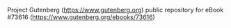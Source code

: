 Project Gutenberg (https://www.gutenberg.org) public repository for
eBook #73616 (https://www.gutenberg.org/ebooks/73616)
